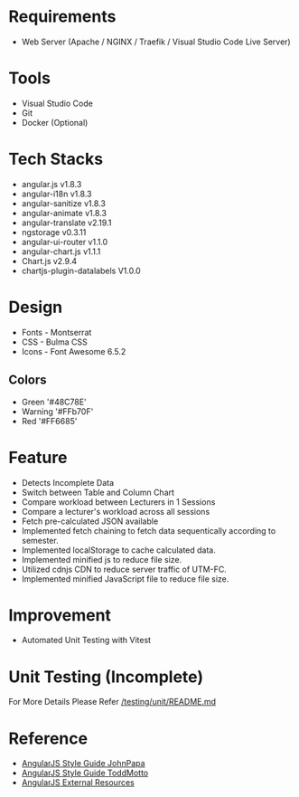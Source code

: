 # Requirements
- Web Server (Apache / NGINX / Traefik / Visual Studio Code Live Server)

# Tools
- Visual Studio Code
- Git
- Docker (Optional)

# Tech Stacks
- angular.js v1.8.3
- angular-i18n v1.8.3
- angular-sanitize v1.8.3
- angular-animate v1.8.3
- angular-translate v2.19.1
- ngstorage v0.3.11
- angular-ui-router v1.1.0
- angular-chart.js v1.1.1
- Chart.js v2.9.4
- chartjs-plugin-datalabels V1.0.0

# Design
- Fonts - Montserrat
- CSS - Bulma CSS
- Icons - Font Awesome 6.5.2

## Colors
- Green '#48C78E'
- Warning '#FFb70F'
- Red '#FF6685'

# Feature
- Detects Incomplete Data
- Switch between Table and Column Chart
- Compare workload between Lecturers in 1 Sessions
- Compare a lecturer's workload across all sessions
- Fetch pre-calculated JSON available
- Implemented fetch chaining to fetch data sequentically according to semester.
- Implemented localStorage to cache calculated data.
- Implemented minified js to reduce file size.
- Utilized cdnjs CDN to reduce server traffic of UTM-FC.
- Implemented minified JavaScript file to reduce file size.

# Improvement
- Automated Unit Testing with Vitest

# Unit Testing (Incomplete)
For More Details Please Refer
[/testing/unit/README.md](/testing/unit/README.md)

# Reference
- [AngularJS Style Guide JohnPapa](https://github.com/johnpapa/angular-styleguide/blob/master/a1/README.md#application-structure-lift-principles)
- [AngularJS Style Guide ToddMotto](https://github.com/toddmotto/angularjs-styleguide)
- [AngularJS External Resources](https://docs.angularjs.org/guide/external-resources)